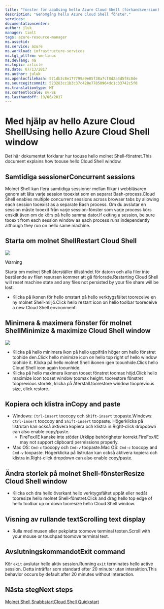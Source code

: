 ```yaml
---
title: "fönster för aaaUsing hello Azure Cloud Shell (förhandsversion) | Microsoft Docs"
description: "Genomgång hello Azure Cloud Shell fönster."
services: 
documentationcenter: 
author: jluk
manager: timlt
tags: azure-resource-manager
ms.assetid: 
ms.service: azure
ms.workload: infrastructure-services
ms.tgt_pltfrm: vm-linux
ms.devlang: na
ms.topic: article
ms.date: 07/13/2017
ms.author: juluk
ms.openlocfilehash: 571db3c8e177799a9e05f38a7cf8d2a4d5f8c8de
ms.sourcegitcommit: 523283cc1b3c37c428e77850964dc1c33742c5f0
ms.translationtype: MT
ms.contentlocale: sv-SE
ms.lasthandoff: 10/06/2017
---
```

# <a name="using-hello-azure-cloud-shell-window"></a><span data-ttu-id="b5865-103">Med hjälp av hello Azure Cloud Shell</span><span class="sxs-lookup"><span data-stu-id="b5865-103">Using hello Azure Cloud Shell window</span></span>

<span data-ttu-id="b5865-104">Det här dokumentet förklarar hur toouse hello molnet Shell-fönstret.</span><span class="sxs-lookup"><span data-stu-id="b5865-104">This document explains how toouse hello Cloud Shell window.</span></span>

## <a name="concurrent-sessions"></a><span data-ttu-id="b5865-105">Samtidiga sessioner</span><span class="sxs-lookup"><span data-stu-id="b5865-105">Concurrent sessions</span></span>
<span data-ttu-id="b5865-106">Molnet Shell kan flera samtidiga sessioner mellan flikar i webbläsaren genom att låta varje session tooexist som en separat Bash-process.</span><span class="sxs-lookup"><span data-stu-id="b5865-106">Cloud Shell enables multiple concurrent sessions across browser tabs by allowing each session tooexist as a separate Bash process.</span></span>
<span data-ttu-id="b5865-107">Om du avslutar en session måste tooexit från varje session-fönster som varje process körs enskilt även om de körs på hello samma dator.</span><span class="sxs-lookup"><span data-stu-id="b5865-107">If exiting a session, be sure tooexit from each session window as each process runs independently although they run on hello same machine.</span></span>

## <a name="restart-cloud-shell"></a><span data-ttu-id="b5865-108">Starta om molnet Shell</span><span class="sxs-lookup"><span data-stu-id="b5865-108">Restart Cloud Shell</span></span>
![](media/recycle.png)
> [!WARNING]
> <span data-ttu-id="b5865-109">Starta om molnet Shell återställer tillståndet för datorn och alla filer inte bestående av filen resursen kommer att gå förlorade.</span><span class="sxs-lookup"><span data-stu-id="b5865-109">Restarting Cloud Shell will reset machine state and any files not persisted by your file share will be lost.</span></span>

* <span data-ttu-id="b5865-110">Klicka på ikonen för hello omstart på hello verktygsfältet tooreceive en ny molnet Shell-miljö.</span><span class="sxs-lookup"><span data-stu-id="b5865-110">Click hello restart icon on hello toolbar tooreceive a new Cloud Shell environment.</span></span>

## <a name="minimize--maximize-cloud-shell-window"></a><span data-ttu-id="b5865-111">Minimera & maximera fönster för molnet Shell</span><span class="sxs-lookup"><span data-stu-id="b5865-111">Minimize & maximize Cloud Shell window</span></span>
![](media/minmax.png)
* <span data-ttu-id="b5865-112">Klicka på hello minimera ikon på hello uppifrån höger om hello fönstret toohide den.</span><span class="sxs-lookup"><span data-stu-id="b5865-112">Click hello minimize icon on hello top right of hello window toohide it.</span></span> <span data-ttu-id="b5865-113">Klicka på hello molnet Shell ikonen igen toounhide.</span><span class="sxs-lookup"><span data-stu-id="b5865-113">Click hello Cloud Shell icon again toounhide.</span></span>
* <span data-ttu-id="b5865-114">Klicka på hello maximera ikonen tooset fönstret toomax höjd.</span><span class="sxs-lookup"><span data-stu-id="b5865-114">Click hello maximize icon tooset window toomax height.</span></span> <span data-ttu-id="b5865-115">toorestore fönstret tooprevious storlek, klicka på Återställ.</span><span class="sxs-lookup"><span data-stu-id="b5865-115">toorestore window tooprevious size, click restore.</span></span>

## <a name="copy-and-paste"></a><span data-ttu-id="b5865-116">Kopiera och klistra in</span><span class="sxs-lookup"><span data-stu-id="b5865-116">Copy and paste</span></span>
* <span data-ttu-id="b5865-117">Windows: `Ctrl-insert` toocopy och `Shift-insert` toopaste.</span><span class="sxs-lookup"><span data-stu-id="b5865-117">Windows: `Ctrl-insert` toocopy and `Shift-insert` toopaste.</span></span> <span data-ttu-id="b5865-118">Högerklicka på listrutan kan också aktivera kopiera och klistra in.</span><span class="sxs-lookup"><span data-stu-id="b5865-118">Right-click dropdown can also enable copy/paste.</span></span>
  * <span data-ttu-id="b5865-119">FireFox/IE kanske inte stöder Urklipp behörigheter korrekt.</span><span class="sxs-lookup"><span data-stu-id="b5865-119">FireFox/IE may not support clipboard permissions properly.</span></span>
* <span data-ttu-id="b5865-120">Mac OS: `Cmd-c` toocopy och `Cmd-v` toopaste.</span><span class="sxs-lookup"><span data-stu-id="b5865-120">Mac OS: `Cmd-c` toocopy and `Cmd-v` toopaste.</span></span> <span data-ttu-id="b5865-121">Högerklicka på listrutan kan också aktivera kopiera och klistra in.</span><span class="sxs-lookup"><span data-stu-id="b5865-121">Right-click dropdown can also enable copy/paste.</span></span>

## <a name="resize-cloud-shell-window"></a><span data-ttu-id="b5865-122">Ändra storlek på molnet Shell-fönster</span><span class="sxs-lookup"><span data-stu-id="b5865-122">Resize Cloud Shell window</span></span>
* <span data-ttu-id="b5865-123">Klicka och dra hello överkant hello verktygsfältet uppåt eller nedåt tooresize hello molnet Shell-fönstret.</span><span class="sxs-lookup"><span data-stu-id="b5865-123">Click and drag hello top edge of hello toolbar up or down tooresize hello Cloud Shell window.</span></span>

## <a name="scrolling-text-display"></a><span data-ttu-id="b5865-124">Visning av rullande text</span><span class="sxs-lookup"><span data-stu-id="b5865-124">Scrolling text display</span></span>
* <span data-ttu-id="b5865-125">Rulla med musen eller pekplatta toomove terminal texten.</span><span class="sxs-lookup"><span data-stu-id="b5865-125">Scroll with your mouse or touchpad toomove terminal text.</span></span>

## <a name="exit-command"></a><span data-ttu-id="b5865-126">Avslutningskommandot</span><span class="sxs-lookup"><span data-stu-id="b5865-126">Exit command</span></span>
<span data-ttu-id="b5865-127">Kör `exit` avslutar hello aktiv session.</span><span class="sxs-lookup"><span data-stu-id="b5865-127">Running `exit` terminates hello active session.</span></span> <span data-ttu-id="b5865-128">Detta inträffar som standard efter 20 minuter utan interaktion.</span><span class="sxs-lookup"><span data-stu-id="b5865-128">This behavior occurs by default after 20 minutes without interaction.</span></span>

## <a name="next-steps"></a><span data-ttu-id="b5865-129">Nästa steg</span><span class="sxs-lookup"><span data-stu-id="b5865-129">Next steps</span></span>
[<span data-ttu-id="b5865-130">Molnet Shell Snabbstart</span><span class="sxs-lookup"><span data-stu-id="b5865-130">Cloud Shell Quickstart</span></span>](quickstart.md)

